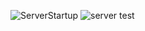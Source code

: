 ![ServerStartup](https://user-images.githubusercontent.com/73569495/105461720-99f9db00-5c5b-11eb-95cc-d2fdbbcfaedb.PNG)
![server test](https://user-images.githubusercontent.com/73569495/105575022-5d4ee200-5d36-11eb-9a86-398d01a3aaa8.PNG)
